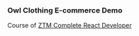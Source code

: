 ### Owl Clothing E-commerce Demo

Course of [ZTM Complete React Developer](https://www.udemy.com/course/complete-react-developer-zero-to-mastery/)